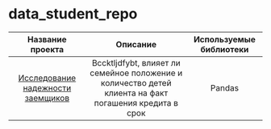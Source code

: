 # data_student_repo



| Название проекта       | Описание                | Используемые библиотеки     |
| :--------------------: | :---------------------: |:---------------------------:|
| [Исследование надежности заемщиков](https://github.com/TimurAng/data_student_repo/tree/main/reliability_of_borrowers) | Bccktljdfybt, влияет ли семейное положение и количество детей клиента на факт погашения кредита в срок | Pandas |
